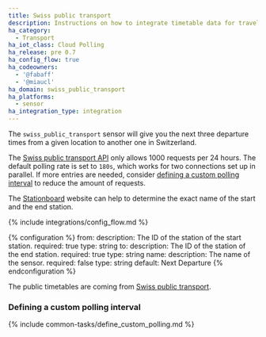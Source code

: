 ```yaml
---
title: Swiss public transport
description: Instructions on how to integrate timetable data for traveling in Switzerland within Home Assistant.
ha_category:
  - Transport
ha_iot_class: Cloud Polling
ha_release: pre 0.7
ha_config_flow: true
ha_codeowners:
  - '@fabaff'
  - '@miaucl'
ha_domain: swiss_public_transport
ha_platforms:
  - sensor
ha_integration_type: integration
---
```


The `swiss_public_transport` sensor will give you the next three departure times from a given location to another one in Switzerland.

The [Swiss public transport API](https://transport.opendata.ch/) only allows 1000 requests per 24 hours. The default polling rate is set to `180s`, which works for two connections set up in parallel. If more entries are needed, consider [defining a custom polling interval](#defining-a-custom-polling-interval) to reduce the amount of requests.

The [Stationboard](https://transport.opendata.ch/examples/stationboard.html) website can help to determine the exact name of the start and the end station.

{% include integrations/config_flow.md %}

{% configuration %}
from:
  description: The ID of the station of the start station.
  required: true
  type: string
to:
  description: The ID of the station of the end station.
  required: true
  type: string
name:
  description: The name of the sensor.
  required: false
  type: string
  default: Next Departure
{% endconfiguration %}

The public timetables are coming from [Swiss public transport](https://transport.opendata.ch/).

### Defining a custom polling interval

{% include common-tasks/define_custom_polling.md %}
